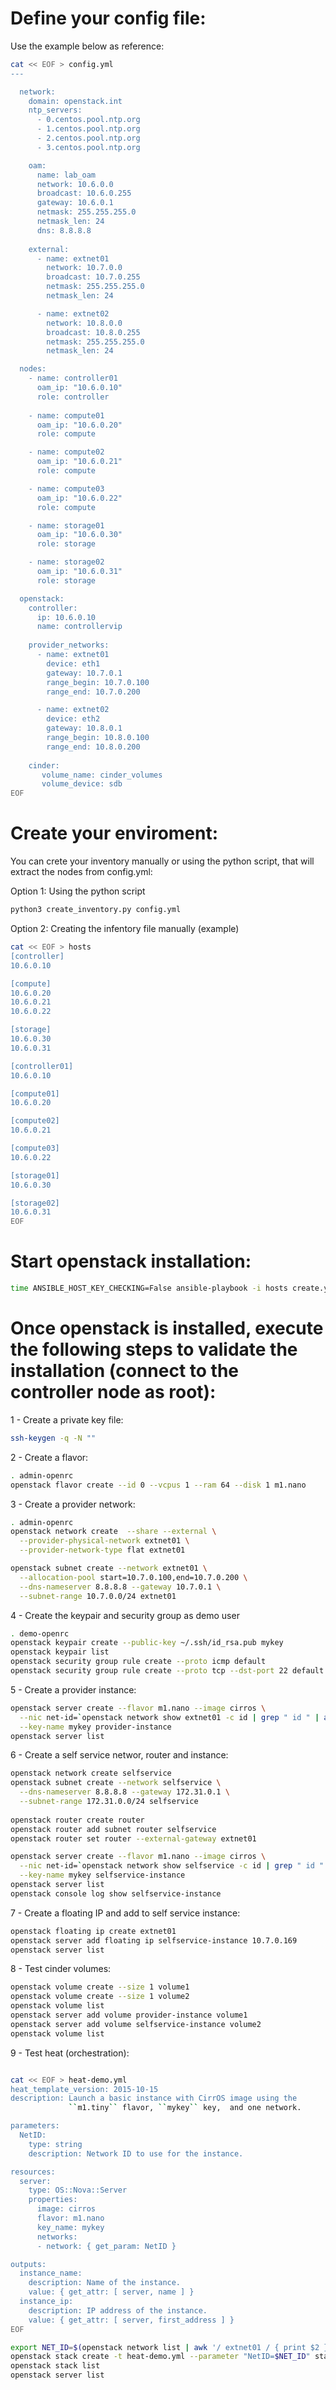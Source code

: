 # Define your config file:

Use the example below as reference:
```bash
cat << EOF > config.yml
---

  network:
    domain: openstack.int
    ntp_servers:      
      - 0.centos.pool.ntp.org
      - 1.centos.pool.ntp.org
      - 2.centos.pool.ntp.org
      - 3.centos.pool.ntp.org

    oam:
      name: lab_oam
      network: 10.6.0.0
      broadcast: 10.6.0.255
      gateway: 10.6.0.1
      netmask: 255.255.255.0
      netmask_len: 24
      dns: 8.8.8.8
 
    external:
      - name: extnet01
        network: 10.7.0.0        
        broadcast: 10.7.0.255        
        netmask: 255.255.255.0
        netmask_len: 24

      - name: extnet02
        network: 10.8.0.0        
        broadcast: 10.8.0.255        
        netmask: 255.255.255.0
        netmask_len: 24

  nodes:  
    - name: controller01      
      oam_ip: "10.6.0.10"
      role: controller
		
    - name: compute01
      oam_ip: "10.6.0.20"      
      role: compute

    - name: compute02
      oam_ip: "10.6.0.21"      
      role: compute

    - name: compute03
      oam_ip: "10.6.0.22"      
      role: compute

    - name: storage01
      oam_ip: "10.6.0.30"    
      role: storage  

    - name: storage02
      oam_ip: "10.6.0.31"      
      role: storage

  openstack:                
    controller:
      ip: 10.6.0.10
      name: controllervip
      
    provider_networks:
      - name: extnet01
        device: eth1
        gateway: 10.7.0.1
        range_begin: 10.7.0.100
        range_end: 10.7.0.200

      - name: extnet02
        device: eth2
        gateway: 10.8.0.1
        range_begin: 10.8.0.100
        range_end: 10.8.0.200        
    
    cinder:
       volume_name: cinder_volumes
       volume_device: sdb    
EOF
```

# Create your enviroment:

You can crete your inventory manually or using the python script, that will extract the nodes from config.yml:

Option 1: Using the python script
```bash
python3 create_inventory.py config.yml
```

Option 2: Creating the infentory file manually (example)
```bash
cat << EOF > hosts
[controller]
10.6.0.10

[compute]
10.6.0.20
10.6.0.21
10.6.0.22

[storage]
10.6.0.30
10.6.0.31

[controller01]
10.6.0.10

[compute01]
10.6.0.20

[compute02]
10.6.0.21

[compute03]
10.6.0.22

[storage01]
10.6.0.30

[storage02]
10.6.0.31
EOF
```

# Start openstack installation:
```bash
time ANSIBLE_HOST_KEY_CHECKING=False ansible-playbook -i hosts create.yml 
```

# Once openstack is installed, execute the following steps to validate the installation (connect to the controller node as root):

1 - Create a private key file:
```bash
ssh-keygen -q -N ""
```
2 - Create a flavor:
```bash
. admin-openrc
openstack flavor create --id 0 --vcpus 1 --ram 64 --disk 1 m1.nano
```

3 - Create a provider network:
```bash
. admin-openrc
openstack network create  --share --external \
  --provider-physical-network extnet01 \
  --provider-network-type flat extnet01

openstack subnet create --network extnet01 \
  --allocation-pool start=10.7.0.100,end=10.7.0.200 \
  --dns-nameserver 8.8.8.8 --gateway 10.7.0.1 \
  --subnet-range 10.7.0.0/24 extnet01  
```

4 - Create the keypair and security group as demo user
```bash
. demo-openrc
openstack keypair create --public-key ~/.ssh/id_rsa.pub mykey
openstack keypair list
openstack security group rule create --proto icmp default
openstack security group rule create --proto tcp --dst-port 22 default
```

5 - Create a provider instance:
```bash
openstack server create --flavor m1.nano --image cirros \
  --nic net-id=`openstack network show extnet01 -c id | grep " id " | awk '{print $4}'` --security-group default \
  --key-name mykey provider-instance
openstack server list  
```

6 - Create a self service networ, router and instance:
```bash
openstack network create selfservice
openstack subnet create --network selfservice \
  --dns-nameserver 8.8.8.8 --gateway 172.31.0.1 \
  --subnet-range 172.31.0.0/24 selfservice
  
openstack router create router
openstack router add subnet router selfservice
openstack router set router --external-gateway extnet01

openstack server create --flavor m1.nano --image cirros \
  --nic net-id=`openstack network show selfservice -c id | grep " id " | awk '{print $4}'` --security-group default \
  --key-name mykey selfservice-instance
openstack server list  
openstack console log show selfservice-instance
```

7 - Create a floating IP and add to self service instance:
```bash
openstack floating ip create extnet01
openstack server add floating ip selfservice-instance 10.7.0.169
openstack server list  
```

8 - Test cinder volumes:
```bash
openstack volume create --size 1 volume1
openstack volume create --size 1 volume2
openstack volume list
openstack server add volume provider-instance volume1
openstack server add volume selfservice-instance volume2
openstack volume list
```

9 - Test heat (orchestration):
```bash

cat << EOF > heat-demo.yml
heat_template_version: 2015-10-15
description: Launch a basic instance with CirrOS image using the
             ``m1.tiny`` flavor, ``mykey`` key,  and one network.

parameters:
  NetID:
    type: string
    description: Network ID to use for the instance.

resources:
  server:
    type: OS::Nova::Server
    properties:
      image: cirros
      flavor: m1.nano
      key_name: mykey
      networks:
      - network: { get_param: NetID }

outputs:
  instance_name:
    description: Name of the instance.
    value: { get_attr: [ server, name ] }
  instance_ip:
    description: IP address of the instance.
    value: { get_attr: [ server, first_address ] }
EOF

export NET_ID=$(openstack network list | awk '/ extnet01 / { print $2 }') && echo $NET_ID
openstack stack create -t heat-demo.yml --parameter "NetID=$NET_ID" stack
openstack stack list
openstack server list
```